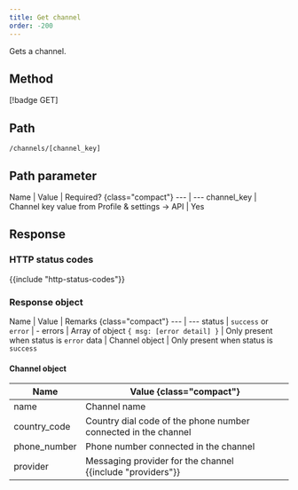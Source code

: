 ```yaml
---
title: Get channel
order: -200
---
```


Gets a channel.

## Method

[!badge GET]

## Path

`/channels/[channel_key]`

## Path parameter

Name | Value | Required? {class="compact"}
--- | ---
channel_key | Channel key value from Profile & settings -> API | Yes

## Response

### HTTP status codes

{{include "http-status-codes"}}

### Response object

Name | Value | Remarks {class="compact"}
--- | ---
status | `success` or `error` | -
errors | Array of object `{ msg: [error detail] }` | Only present when status is `error`
data | Channel object | Only present when status is `success`

#### Channel object

Name | Value {class="compact"}
--- | ---
name | Channel name
country_code | Country dial code of the phone number connected in the channel
phone_number | Phone number connected in the channel
provider | Messaging provider for the channel <br />{{include "providers"}}
